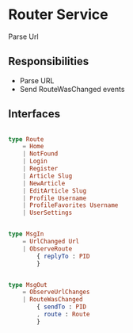 # Router Service

Parse Url

## Responsibilities

- Parse URL
- Send RouteWasChanged events

## Interfaces

```elm

type Route
    = Home
    | NotFound
    | Login
    | Register
    | Article Slug
    | NewArticle
    | EditArticle Slug
    | Profile Username
    | ProfileFavorites Username
    | UserSettings


type MsgIn
    = UrlChanged Url
    | ObserveRoute
        { replyTo : PID
        }


type MsgOut
    = ObserveUrlChanges
    | RouteWasChanged
        { sendTo : PID
        , route : Route
        }
```

